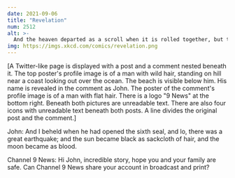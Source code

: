 ```yaml
---
date: 2021-09-06
title: "Revelation"
num: 2512
alt: >-
  And the heaven departed as a scroll when it is rolled together, but then more heaven kept appearing to replace it, as if the scroll was infinite.
img: https://imgs.xkcd.com/comics/revelation.png
---
```

[A Twitter-like page is displayed with a post and a comment nested beneath it. The top poster's profile image is of a man with wild hair, standing on hill near a coast looking out over the ocean. The beach is visible below him. His name is revealed in the comment as John. The poster of the comment's profile image is of a man with flat hair. There is a logo "9 News" at the bottom right. Beneath both pictures are unreadable text. There are also four icons with unreadable text beneath both posts. A line divides the original post and the comment.]

John: And I beheld when he had opened the sixth seal, and lo, there was a great earthquake; and the sun became black as sackcloth of hair, and the moon became as blood.

Channel 9 News: Hi John, incredible story, hope you and your family are safe. Can Channel 9 News share your account in broadcast and print?